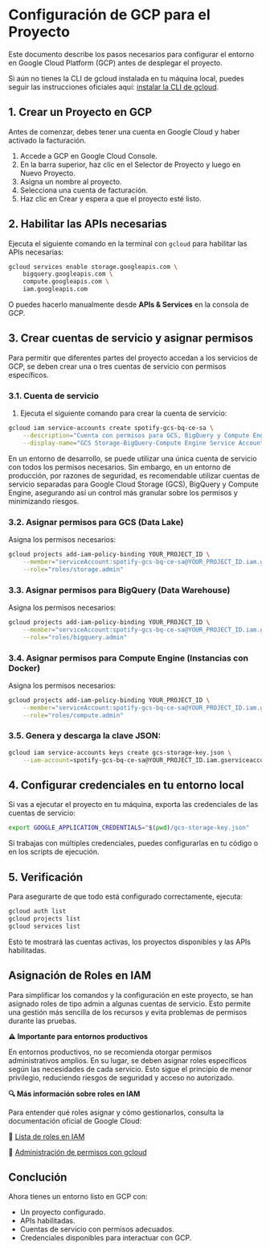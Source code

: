 # Configuración de GCP para el Proyecto

Este documento describe los pasos necesarios para configurar el entorno en Google Cloud Platform (GCP) antes de desplegar el proyecto.

Si aún no tienes la CLI de gcloud instalada en tu máquina local, puedes seguir las instrucciones oficiales aquí: [instalar la CLI de gcloud](https://cloud.google.com/sdk/docs/install?hl=es-419).

## 1. Crear un Proyecto en GCP
Antes de comenzar, debes tener una cuenta en Google Cloud y haber activado la facturación.

1. Accede a GCP en Google Cloud Console.
2. En la barra superior, haz clic en el Selector de Proyecto y luego en Nuevo Proyecto.
3. Asigna un nombre al proyecto.
4. Selecciona una cuenta de facturación.
5. Haz clic en Crear y espera a que el proyecto esté listo.


## 2. Habilitar las APIs necesarias
Ejecuta el siguiente comando en la terminal con `gcloud` para habilitar las APIs necesarias:

```bash
gcloud services enable storage.googleapis.com \
    bigquery.googleapis.com \
    compute.googleapis.com \
    iam.googleapis.com
```

O puedes hacerlo manualmente desde **APIs & Services** en la consola de GCP.

## 3. Crear cuentas de servicio y asignar permisos
Para permitir que diferentes partes del proyecto accedan a los servicios de GCP, se deben crear una o tres cuentas de servicio con permisos específicos.



### 3.1. Cuenta de servicio
1. Ejecuta el siguiente comando para crear la cuenta de servicio:
```bash
gcloud iam service-accounts create spotify-gcs-bq-ce-sa \
    --description="Cuenta con permisos para GCS, BigQuery y Compute Engine" \
    --display-name="GCS Storage-BigQuery-Compute Engine Service Account"
```

En un entorno de desarrollo, se puede utilizar una única cuenta de servicio con todos los permisos necesarios. Sin embargo, en un entorno de producción, por razones de seguridad, es recomendable utilizar cuentas de servicio separadas para Google Cloud Storage (GCS), BigQuery y Compute Engine, asegurando así un control más granular sobre los permisos y minimizando riesgos.



### 3.2. Asignar permisos para GCS (Data Lake)
Asigna los permisos necesarios:
```bash
gcloud projects add-iam-policy-binding YOUR_PROJECT_ID \
    --member="serviceAccount:spotify-gcs-bq-ce-sa@YOUR_PROJECT_ID.iam.gserviceaccount.com" \
    --role="roles/storage.admin"
```



### 3.3. Asignar permisos para BigQuery (Data Warehouse)
Asigna los permisos necesarios:
```bash
gcloud projects add-iam-policy-binding YOUR_PROJECT_ID \
    --member="serviceAccount:spotify-gcs-bq-ce-sa@YOUR_PROJECT_ID.iam.gserviceaccount.com" \
    --role="roles/bigquery.admin"
```



### 3.4. Asignar permisos para Compute Engine (Instancias con Docker)
Asigna los permisos necesarios:
```bash
gcloud projects add-iam-policy-binding YOUR_PROJECT_ID \
    --member="serviceAccount:spotify-gcs-bq-ce-sa@YOUR_PROJECT_ID.iam.gserviceaccount.com" \
    --role="roles/compute.admin"
```



### 3.5. Genera y descarga la clave JSON:
```bash
gcloud iam service-accounts keys create gcs-storage-key.json \
    --iam-account=spotify-gcs-bq-ce-sa@YOUR_PROJECT_ID.iam.gserviceaccount.com
```



## 4. Configurar credenciales en tu entorno local
Si vas a ejecutar el proyecto en tu máquina, exporta las credenciales de las cuentas de servicio:

```bash
export GOOGLE_APPLICATION_CREDENTIALS="$(pwd)/gcs-storage-key.json"
```

Si trabajas con múltiples credenciales, puedes configurarlas en tu código o en los scripts de ejecución.



## 5. Verificación
Para asegurarte de que todo está configurado correctamente, ejecuta:

```bash
gcloud auth list
gcloud projects list
gcloud services list
```

Esto te mostrará las cuentas activas, los proyectos disponibles y las APIs habilitadas.


## Asignación de Roles en IAM

Para simplificar los comandos y la configuración en este proyecto, se han asignado roles de tipo admin a algunas cuentas de servicio. Esto permite una gestión más sencilla de los recursos y evita problemas de permisos durante las pruebas.

**⚠️ Importante para entornos productivos**

En entornos productivos, no se recomienda otorgar permisos administrativos amplios. En su lugar, se deben asignar roles específicos según las necesidades de cada servicio. Esto sigue el principio de menor privilegio, reduciendo riesgos de seguridad y acceso no autorizado.

**🔍 Más información sobre roles en IAM**

Para entender qué roles asignar y cómo gestionarlos, consulta la documentación oficial de Google Cloud:

📖 [Lista de roles en IAM](https://cloud.google.com/iam/docs/understanding-roles)

📖 [Administración de permisos con gcloud](https://cloud.google.com/iam/docs/granting-changing-revoking-access?hl=es-419#gcloud)



## Conclución
Ahora tienes un entorno listo en GCP con:
- Un proyecto configurado.
- APIs habilitadas.
- Cuentas de servicio con permisos adecuados.
- Credenciales disponibles para interactuar con GCP.